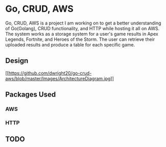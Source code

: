 # Go, CRUD, AWS
Go, CRUD, AWS is a project I am working on to get a better understanding of Go(Golang), CRUD functionality, and HTTP while hosting it all on AWS. The system works as a storage system for a user's game results in Apex Legends, Fortnite, and Heroes of the Storm.  The user can retrieve their uploaded results and produce a table for each specific game.
## Design
[[https://github.com/dwright20/go-crud-aws/blob/master/Images/ArchitectureDiagram.jpg]]
## Packages Used
### AWS
### HTTP
## TODO

